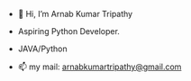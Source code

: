 - 👋 Hi, I’m Arnab Kumar Tripathy
- Aspiring Python Developer.
- JAVA/Python

- 📫 my mail: arnabkumartripathy@gmail.com



<!---
Akt99/Akt99 is a ✨ special ✨ repository because its `README.md` (this file) appears on your GitHub profile.
You can click the Preview link to take a look at your changes.
--->
